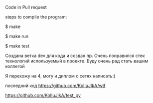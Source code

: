 Code in Pull request 

steps to compile the program:

$ make

$ make run 

$ make test


Создана ветка dev для кода и создан пр. 
Очень понравился стек технологий используемый в проекте. Буду очень рад стать вашим коллегой


Я перехожу на 4, могу и диплом о сетях написать:)

последний код 
https://github.com/KoIIuJIkA/wtf

https://github.com/KoIIuJIkA/test_py

